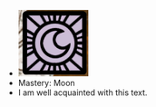 - ![image.png](../assets/image_1700914477702_0.png)
- Mastery: Moon
- I am well acquainted with this text.